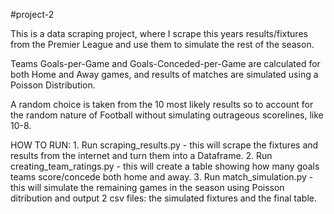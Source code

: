 #project-2

This is a data scraping project, where I scrape this years results/fixtures from the Premier League and use them to simulate the rest of the season.

Teams Goals-per-Game and Goals-Conceded-per-Game are calculated for both Home and Away games, and results of matches are simulated using a Poisson Distribution.

A random choice is taken from the 10 most likely results so to account for the random nature of Football without simulating outrageous scorelines, like 10-8.

HOW TO RUN:
    1. Run scraping_results.py - this will scrape the fixtures and results from the internet and turn them into a Dataframe.
    2. Run creating_team_ratings.py - this will create a table showing how many goals teams score/concede both home and away.
    3. Run match_simulation.py - this will simulate the remaining games in the season using Poisson ditribution and output 2 csv files: the simulated fixtures and the final table.